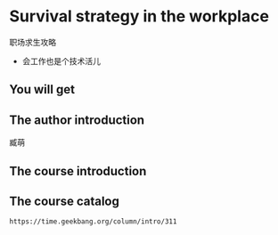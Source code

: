#  Survival strategy in the workplace

职场求生攻略

+ 会工作也是个技术活儿

##  You will get

##  The author introduction

臧萌

##  The course introduction

##  The course catalog

```
https://time.geekbang.org/column/intro/311
```


